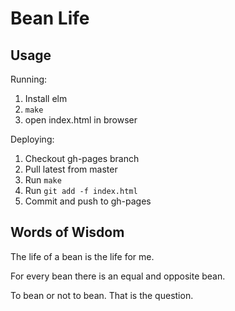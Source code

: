 # Bean Life

## Usage

Running:

1. Install elm
2. `make`
3. open index.html in browser

Deploying:

1. Checkout gh-pages branch
2. Pull latest from master
3. Run `make`
4. Run `git add -f index.html`
5. Commit and push to gh-pages

## Words of Wisdom
The life of a bean is the life for me.

For every bean there is an equal and opposite bean.

To bean or not to bean. That is the question.
